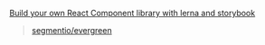 [Build your own React Component library with lerna and storybook](https://codeburst.io/build-your-own-react-component-library-with-lerna-and-storybook-53298b186760)

>[segmentio/evergreen](https://github.com/segmentio/evergreen)